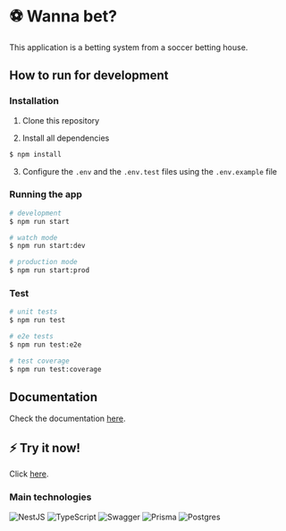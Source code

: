 # ⚽ Wanna bet?

This application is a betting system from a soccer betting house.

## How to run for development

### Installation

1. Clone this repository

2. Install all dependencies

```bash
$ npm install
```
3. Configure the `.env` and the `.env.test` files using the `.env.example` file

### Running the app

```bash
# development
$ npm run start

# watch mode
$ npm run start:dev

# production mode
$ npm run start:prod
```

### Test

```bash
# unit tests
$ npm run test

# e2e tests
$ npm run test:e2e

# test coverage
$ npm run test:coverage
```

## Documentation

Check the documentation [here]().

## ⚡ Try it now!

Click [here]().


### Main technologies

![NestJS](https://img.shields.io/badge/nestjs-%23E0234E.svg?style=flat&logo=nestjs&logoColor=white)
![TypeScript](https://img.shields.io/badge/typescript-%23007ACC.svg?style=flat&logo=typescript&logoColor=white)
![Swagger](https://img.shields.io/badge/Swagger-85EA2D?style=flat&logo=Swagger&logoColor=white)
![Prisma](https://img.shields.io/badge/Prisma-3982CE?style=flat&logo=Prisma&logoColor=white)
![Postgres](https://img.shields.io/badge/postgres-%23316192.svg?style=flat&logo=postgresql&logoColor=white)